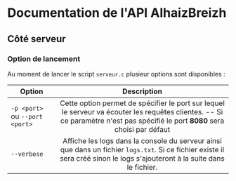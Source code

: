 # Documentation de l'API AlhaizBreizh

## Côté serveur

### Option de lancement

Au moment de lancer le script `serveur.c` plusieur options sont disponibles :

| Option | Description |
|--- | :-: |
|`-p <port>` ou `--port <port>` | Cette option permet de spécifier le port sur lequel le serveur va écouter les requêtes clientes. -- Si ce paramètre n'est pas spécifié le port **8080** sera choisi par défaut |
| `--verbose` | Affiche les logs dans la console du serveur ainsi que dans un fichier `logs.txt`. Si ce fichier existe il sera créé sinon le logs s'ajouteront à la suite dans le fichier. |
